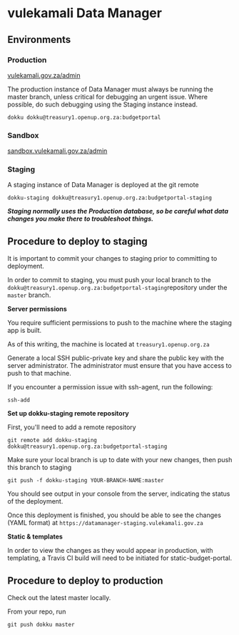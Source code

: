 # vulekamali Data Manager

## Environments

### Production

[vulekamali.gov.za/admin](https://vulekamali.gov.za/admin)

The production instance of Data Manager must always be running the master branch, unless critical for debugging an urgent issue. Where possible, do such debugging using the Staging instance instead.

```text
dokku dokku@treasury1.openup.org.za:budgetportal
```

### Sandbox

[sandbox.vulekamali.gov.za/admin](https://sandbox.vulekamali.gov.za/admin)

### Staging

A staging instance of Data Manager is deployed at the git remote

```text
dokku-staging dokku@treasury1.openup.org.za:budgetportal-staging
```

_**Staging normally uses the Production database, so be careful what data changes you make there to troubleshoot things.**_

## Procedure to deploy to staging

It is important to commit your changes to staging prior to committing to deployment.

In order to commit to staging, you must push your local branch to the `dokku@treasury1.openup.org.za:budgetportal-staging`repository under the `master` branch.

**Server permissions**

You require sufficient permissions to push to the machine where the staging app is built.

As of this writing, the machine is located at `treasury1.openup.org.za`

Generate a local SSH public-private key and share the public key with the server administrator. The administrator must ensure that you have access to push to that machine.

If you encounter a permission issue with ssh-agent, run the following:

`ssh-add`

**Set up dokku-staging remote repository**

First, you'll need to add a remote repository

`git remote add dokku-staging dokku@treasury1.openup.org.za:budgetportal-staging`

Make sure your local branch is up to date with your new changes, then push this branch to staging

`git push -f dokku-staging YOUR-BRANCH-NAME:master`

You should see output in your console from the server, indicating the status of the deployment.

Once this deployment is finished, you should be able to see the changes \(YAML format\) at `https://datamanager-staging.vulekamali.gov.za`

**Static & templates**

In order to view the changes as they would appear in production, with templating, a Travis CI build will need to be initiated for static-budget-portal.

## Procedure to deploy to production

Check out the latest master locally.

From your repo, run

```text
git push dokku master
```

